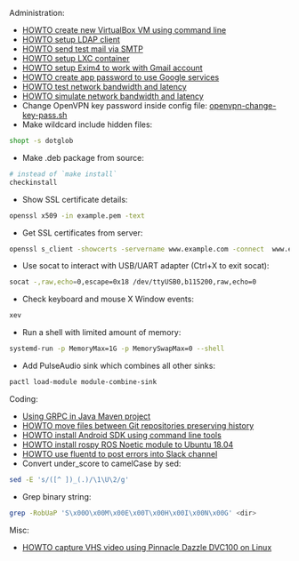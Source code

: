 Administration:
- [HOWTO create new VirtualBox VM using command line](./administration/howto-create-vbox-vm.md)
- [HOWTO setup LDAP client](./administration/howto-setup-ldap-client.md)
- [HOWTO send test mail via SMTP](./administration/howto-send-mail-via-smtp.md)
- [HOWTO setup LXC container](./administration/howto-create-lxc-container.md)
- [HOWTO setup Exim4 to work with Gmail account](./administration/howto-send-mail-via-gmail.md)
- [HOWTO create app password to use Google
  services](https://support.google.com/accounts/answer/185833)
- [HOWTO test network bandwidth and latency](./administration/howto-test-network-bandwidth-and-latency.md)
- [HOWTO simulate network bandwidth and latency](./administration/howto-simulate-network-bandwidth-and-latency.md)
- Change OpenVPN key password inside config file:
  [openvpn-change-key-pass.sh](./administration/openvpn-change-key-pass.sh)
- Make wildcard include hidden files:
```sh
shopt -s dotglob
```
- Make .deb package from source:
```sh
# instead of `make install`
checkinstall
```
- Show SSL certificate details:
```sh
openssl x509 -in example.pem -text
```
- Get SSL certificates from server:
```sh
openssl s_client -showcerts -servername www.example.com -connect  www.example.com:443 </dev/null
```
- Use socat to interact with USB/UART adapter (Ctrl+X to exit socat):
```sh
socat -,raw,echo=0,escape=0x18 /dev/ttyUSB0,b115200,raw,echo=0
```
- Check keyboard and mouse X Window events:
```sh
xev
```
- Run a shell with limited amount of memory:
```sh
systemd-run -p MemoryMax=1G -p MemorySwapMax=0 --shell
```
- Add PulseAudio sink which combines all other sinks:
```sh
pactl load-module module-combine-sink
```

Coding:
- [Using GRPC in Java Maven project](./coding/using-grpc-in-java-maven-project.md)
- [HOWTO move files between Git repositories preserving history](./coding/move-files-between-git-repos-preserving-history.md)
- [HOWTO install Android SDK using command line tools](./coding/install-android-using-command-line.md)
- [HOWTO install rospy ROS Noetic module to Ubuntu 18.04](./coding/install-rospy-noetic-ubuntu-1804.md)
- [HOWTO use fluentd to post errors into Slack channel](./coding/use-fluentd-to-post-errors-to-slack.md)
- Convert under_score to camelCase by sed:
```sh
sed -E 's/([^ ])_(.)/\1\U\2/g'
```
- Grep binary string:
```sh
grep -RobUaP 'S\x00O\x00M\x00E\x00T\x00H\x00I\x00N\x00G' <dir>
```

Misc:
- [HOWTO capture VHS video using Pinnacle Dazzle DVC100 on Linux](./misc/howto-capture-vhs.md)
